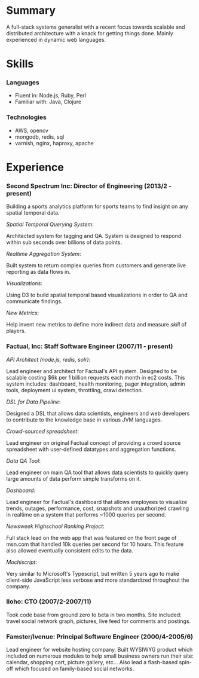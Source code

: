 # Summary
A full-stack systems generalist with a recent focus towards scalable and 
distributed architecture with a knack for getting things done.  Mainly
experienced in dynamic web languages.

# Skills

### Languages

  * Fluent in: Node.js, Ruby, Perl
  * Familiar with: Java, Clojure

### Technologies

  * AWS, opencv
  * mongodb, redis, sql
  * varnish, nginx, haproxy, apache

# Experience

### Second Spectrum Inc: Director of Engineering (2013/2 - present)

Building a sports analytics platform for sports teams to find insight on
any spatial temporal data.

*Spatial Temporal Querying System*:  
  
  Architected system for tagging and QA.  System is designed to respond within
  sub seconds over billions of data points.

*Realtime Aggregation System*:
  
  Built system to return complex queries from customers and 
  generate live reporting as data flows in.

*Visualizations*:

  Using D3 to build spatial temporal based visualizations in
  order to QA and communicate findings.

*New Metrics*:
  
  Help invent new metrics to define more indirect data and
  measure *skill* of players.


### Factual, Inc: Staff Software Engineer (2007/11 - present)

*API Architect (node.js, redis, solr)*:

  Lead engineer and architect for Factual's API system.  Designed to be scalable costing $6k per 1 billion 
  requests each month in ec2 costs.  This system includes: dashboard, health monitoring, pager integration, 
  admin tools, deployment ui system, throttling, crawl detection.

*DSL for Data Pipeline*:

  Designed a DSL that allows data scientists, engineers and web developers to contribute to the knowledge 
  base in various JVM languages.

*Crowd-sourced spreadsheet*:

  Lead engineer on original Factual concept of providing a crowd source spreadsheet with user-defined 
  datatypes and aggregation functions.

*Data QA Tool*:

  Lead engineer on main QA tool that allows data scientists to quickly query large amounts of data
  perform simple transforms on it.

*Dashboard*:

  Lead engineer for Factual's dashboard that allows employees to visualize trends, outages, performance,
  cost, snapshots and unauthorized crawling in realtime on a system that performs ~1000 queries per second.

*Newsweek Highschool Ranking Project*:

  Full stack lead on the web app that was featured on the front page of msn.com that handled 10k queries
  per second for 10 hours.  This feature also allowed eventually consistent edits to the data.

*Mochiscript*:

  Very similar to Microsoft's Typescript, but written 5 years ago to make client-side JavaScript less verbose 
  and more standardized throughout the company.


### Iloho: CTO (2007/2-2007/11)

Took code base from ground zero to beta in two months.  Site included: travel social network graph, pictures,
live feed for comments and postings.


### Famster/Ivenue: Principal Software Engineer (2000/4-2005/6)

Lead engineer for website hosting company.  Built WYSIWYG product which included on numerous modules to help
small business owners run their site: calendar, shopping cart, picture gallery, etc...  Also lead a flash-based
spin-off which focused on family-based social networks.
